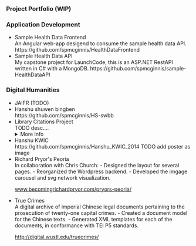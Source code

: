 <h3>Project Portfolio (WIP)</h3>

<h3>Application Development</h3>
<ul>
  <li>Sample Health Data Frontend</li>
  An Angular web-app desigend to consume the sample health data API.  
https://github.com/spmcginnis/HealthDataFrontend

  <li>Sample Health Data API</li>
  My capstone project for LaunchCode, this is an ASP.NET RestAPI written in C# with a MongoDB.  
https://github.com/spmcginnis/sample-HealthDataAPI
</ul>

<h3>Digital Humanities</h3>
<ul>
  <li>JAIFR (TODO)</li>
  <li>Hanshu shuwen bingben</li>
  https://github.com/spmcginnis/HS-swbb
  <li>Library Citations Project</li>
    TODO desc....
  <details>

 

  <summary>More Info</summary>
  
  Edwards, Jones, and McGinnis (2017). "Big Date for Big Questions: Assessing the Impact of Non-English Language Sources on Doctoral Research at Berkeley."  
  [(view article)](http://www.ala.org/acrl/sites/ala.org.acrl/files/content/conferences/confsandpreconfs/2017/BigDataforBigQuestions.pdf)
  [(view source files)](https://github.com/spmcginnis/LibCitationsProject_2017)
</details>
  <li>Hanshu KWIC</li>
  https://github.com/spmcginnis/Hanshu_KWIC_2014
  TODO add poster as image
  <li>Richard Pryor's Peoria</li>
  In collaboration with Chris Church:
- Designed the layout for several pages.
- Reorganized the Wordpress backend.
- Developed the imgage carousel and svg network visualization.

www.becomingrichardpryor.com/pryors-peoria/
<li>True Crimes</li>
A digital archive of imperial Chinese legal documents pertaining to the prosecution of twenty-one capital crimes.
- Created a document model for the Chinese texts.
- Generated XML templates for each of the documents, in conformance with TEI P5 standards.

http://digital.wustl.edu/truecrimes/
</ul>

